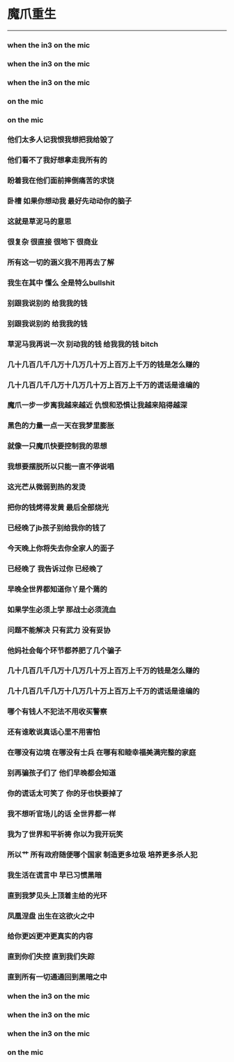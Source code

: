 # 魔爪重生


----
### when the in3 on the mic
### when the in3 on the mic
### when the in3 on the mic
### 
### on the mic
### on the mic
### 他们太多人记我恨我想把我给毁了
### 他们看不了我好想拿走我所有的
### 盼着我在他们面前摔倒痛苦的求饶
### 卧槽 如果你想动我 最好先动动你的脑子
### 这就是草泥马的意思
### 很复杂 很直接 很地下 很商业
### 所有这一切的涵义我不用再去了解
### 我生在其中 懂么 全是特么bullshit
### 别跟我说别的 给我我的钱
### 别跟我说别的 给我我的钱
### 草泥马我再说一次 别动我的钱 给我我的钱 bitch
### 几十几百几千几万十几万几十万上百万上千万的钱是怎么赚的
### 
### 几十几百几千几万十几万几十万上百万上千万的谎话是谁编的
### 
### 魔爪一步一步离我越来越近 仇恨和恐惧让我越来陷得越深
### 
### 黑色的力量一点一天在我梦里膨胀
### 就像一只魔爪快要控制我的思想
### 我想要摆脱所以只能一直不停说唱
### 
### 这光芒从微弱到热的发烫
### 把你的钱烤得发黄 最后全部烧光
### 已经晚了jb孩子别给我你的钱了
### 今天晚上你将失去你全家人的面子
### 已经晚了 我告诉过你 已经晚了
### 早晚全世界都知道你丫是个蔫的
### 如果学生必须上学 那战士必须流血
### 问题不能解决 只有武力 没有妥协
### 他妈社会每个环节都养肥了几个骗子
### 
### 几十几百几千几万十几万几十万上百万上千万的钱是怎么赚的
### 
### 几十几百几千几万十几万几十万上百万上千万的谎话是谁编的
### 
### 哪个有钱人不犯法不用收买警察
### 还有谁敢说真话心里不用害怕
### 在哪没有边境 在哪没有士兵 在哪有和睦幸福美满完整的家庭
### 
### 别再骗孩子们了 他们早晚都会知道
### 你的谎话太可笑了 你的牙也快要掉了
### 我不想听官场儿的话 全世界都一样
### 我为了世界和平祈祷 你以为我开玩笑
### 所以艹 所有政府随便哪个国家 制造更多垃圾 培养更多杀人犯
### 
### 我生活在谎言中 早已习惯黑暗
### 直到我梦见头上顶着主给的光环
### 凤凰涅盘 出生在这欲火之中
### 给你更凶更冲更真实的内容
### 直到你们失控 直到我们失踪
### 直到所有一切通通回到黑暗之中
### when the in3 on the mic
### when the in3 on the mic
### when the in3 on the mic
### on the mic
